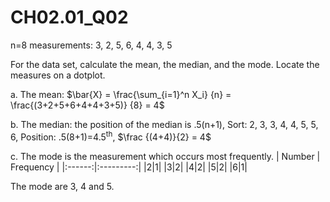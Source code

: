 # CH02.01_Q02 #

n=8 measurements: 3, 2, 5, 6, 4, 4, 3, 5

For the data set, calculate the mean, the median, and the mode. Locate the measures on a dotplot.

a. The mean: $\bar{X} = \frac{\sum_{i=1}^n X_i} {n} = \frac{(3+2+5+6+4+4+3+5)} {8} = 4$

b. The median: the position of the median is .5(n+1), Sort: 2, 3, 3, 4, 4, 5, 5, 6, Position: .5(8+1)=4.5<sup>th</sup>, $\frac {(4+4)}{2} = 4$

c. The mode is the measurement which occurs most frequently.
| Number | Frequency |
|:------:|:---------:|
|2|1|
|3|2|
|4|2|
|5|2|
|6|1|

The mode are 3, 4 and 5.
